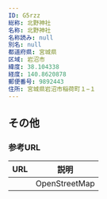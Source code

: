 ```yaml
---
ID: G5rzz
総称: 北野神社
名称: 北野神社
名称読み: null
別名: null
都道府県: 宮城県
区域: 岩沼市
緯度: 38.104338
経度: 140.8620878
郵便番号: 9892443
住所: 宮城県岩沼市稲荷町１−１
---
```


## その他

### 参考URL

| URL | 説明          |
| --- | ------------- |
|     | OpenStreetMap |

